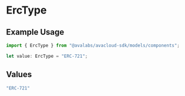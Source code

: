 # ErcType

## Example Usage

```typescript
import { ErcType } from "@avalabs/avacloud-sdk/models/components";

let value: ErcType = "ERC-721";
```

## Values

```typescript
"ERC-721"
```
